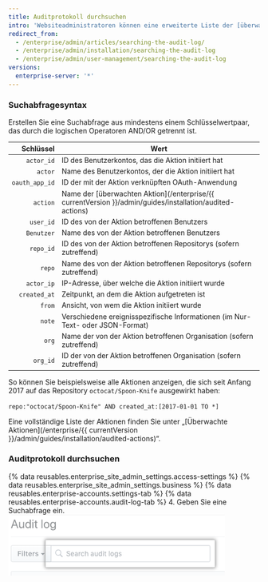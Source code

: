 ```yaml
---
title: Auditprotokoll durchsuchen
intro: 'Websiteadministratoren können eine erweiterte Liste der [überwachten Aktionen](/enterprise/{{ currentVersion }}/admin/guides/installation/audited-actions) auf {% data variables.product.product_location_enterprise %} durchsuchen.'
redirect_from:
  - /enterprise/admin/articles/searching-the-audit-log/
  - /enterprise/admin/installation/searching-the-audit-log
  - /enterprise/admin/user-management/searching-the-audit-log
versions:
  enterprise-server: '*'
---
```


### Suchabfragesyntax

Erstellen Sie eine Suchabfrage aus mindestens einem Schlüsselwertpaar, das durch die logischen Operatoren AND/OR getrennt ist.

|      Schlüssel | Wert                                                                                                    |
| --------------:| ------------------------------------------------------------------------------------------------------- |
|     `actor_id` | ID des Benutzerkontos, das die Aktion initiiert hat                                                     |
|        `actor` | Name des Benutzerkontos, der die Aktion initiiert hat                                                   |
| `oauth_app_id` | ID der mit der Aktion verknüpften OAuth-Anwendung                                                       |
|       `action` | Name der [überwachten Aktion](/enterprise/{{ currentVersion }}/admin/guides/installation/audited-actions) |
|      `user_id` | ID des von der Aktion betroffenen Benutzers                                                             |
|     `Benutzer` | Name des von der Aktion betroffenen Benutzers                                                           |
|      `repo_id` | ID des von der Aktion betroffenen Repositorys (sofern zutreffend)                                       |
|         `repo` | Name des von der Aktion betroffenen Repositorys (sofern zutreffend)                                     |
|     `actor_ip` | IP-Adresse, über welche die Aktion initiiert wurde                                                      |
|   `created_at` | Zeitpunkt, an dem die Aktion aufgetreten ist                                                            |
|         `from` | Ansicht, von wem die Aktion initiiert wurde                                                             |
|         `note` | Verschiedene ereignisspezifische Informationen (im Nur-Text- oder JSON-Format)                          |
|          `org` | Name der von der Aktion betroffenen Organisation (sofern zutreffend)                                    |
|       `org_id` | ID der von der Aktion betroffenen Organisation (sofern zutreffend)                                      |

So können Sie beispielsweise alle Aktionen anzeigen, die sich seit Anfang 2017 auf das Repository `octocat/Spoon-Knife` ausgewirkt haben:

  `repo:"octocat/Spoon-Knife" AND created_at:[2017-01-01 TO *]`

Eine vollständige Liste der Aktionen finden Sie unter „[Überwachte Aktionen](/enterprise/{{ currentVersion }}/admin/guides/installation/audited-actions)“.

### Auditprotokoll durchsuchen

{% data reusables.enterprise_site_admin_settings.access-settings %}
{% data reusables.enterprise_site_admin_settings.business %}
{% data reusables.enterprise-accounts.settings-tab %}
{% data reusables.enterprise-accounts.audit-log-tab %}
4. Geben Sie eine Suchabfrage ein.![Suchabfrage](/assets/images/enterprise/site-admin-settings/search-query.png)
